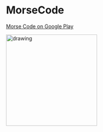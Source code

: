 # MorseCode
[Morse Code on Google Play](https://play.google.com/store/apps/details?id=com.cavdardevelopment.passwordgeneratormanager)

<img src="https://play-lh.googleusercontent.com/wP39IXUl1KIag-ijSGFFs9BdHUJ9vRlZ6RBNf82lwnT0XQcLf5oXd7V2_ujcyXHDhxA=w2560-h1440-rw" alt="drawing" width="250"/>
